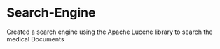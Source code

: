 # Search-Engine
Created a search engine using the Apache Lucene library to search the medical Documents
